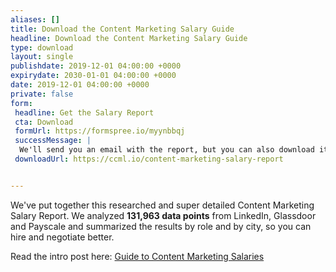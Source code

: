 ```yaml
---
aliases: []
title: Download the Content Marketing Salary Guide
headline: Download the Content Marketing Salary Guide
type: download
layout: single
publishdate: 2019-12-01 04:00:00 +0000
expirydate: 2030-01-01 04:00:00 +0000
date: 2019-12-01 04:00:00 +0000
private: false
form:
 headline: Get the Salary Report
 cta: Download
 formUrl: https://formspree.io/myynbbqj
 successMessage: |
  We'll send you an email with the report, but you can also download it here:
 downloadUrl: https://ccml.io/content-marketing-salary-report


---
```

We've put together this researched and super detailed Content Marketing Salary Report. We analyzed **131,963 data points** from LinkedIn, Glassdoor and Payscale and summarized the results by role and by city, so you can hire and negotiate better.

Read the intro post here: [Guide to Content Marketing Salaries](/blog/ultimate-guide-on-content-marketing-salaries)
